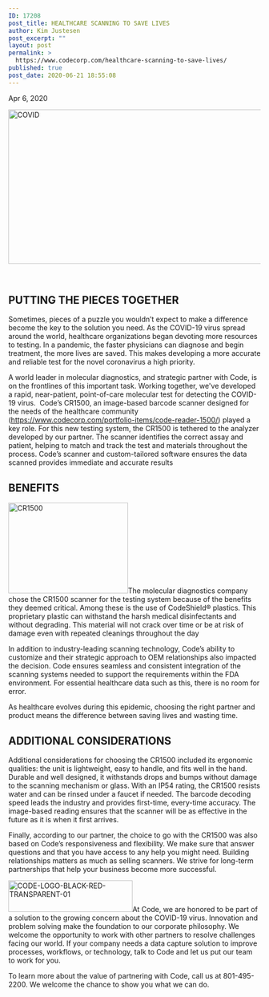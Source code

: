 ```yaml
---
ID: 17208
post_title: HEALTHCARE SCANNING TO SAVE LIVES
author: Kim Justesen
post_excerpt: ""
layout: post
permalink: >
  https://www.codecorp.com/healthcare-scanning-to-save-lives/
published: true
post_date: 2020-06-21 18:55:08
---
```

Apr 6, 2020

<img class="aligncenter" src="https://codecorp.com/wp-content/uploads/2020/06/COVID.png" alt="COVID" width="548" height="308" />

&nbsp;
<h2><strong>PUTTING THE PIECES TOGETHER</strong></h2>
Sometimes, pieces of a puzzle you wouldn’t expect to make a difference become the key to the solution you need. As the COVID-19 virus spread around the world, healthcare organizations began devoting more resources to testing. In a pandemic, the faster physicians can diagnose and begin treatment, the more lives are saved. This makes developing a more accurate and reliable test for the novel coronavirus a high priority.

A world leader in molecular diagnostics, and strategic partner with Code, is on the frontlines of this important task. Working together, we've developed a rapid, near-patient, point-of-care molecular test for detecting the COVID-19 virus.  Code’s CR1500, an image-based barcode scanner designed for the needs of the healthcare community (<a href="https://www.codecorp.com/portfolio-items/code-reader-1500/">https://www.codecorp.com/portfolio-items/code-reader-1500/)</a> played a key role. For this new testing system, the CR1500 is tethered to the analyzer developed by our partner. The scanner identifies the correct assay and patient, helping to match and track the test and materials throughout the process. Code’s scanner and custom-tailored software ensures the data scanned provides immediate and accurate results
<h2><strong>BENEFITS</strong></h2>
<img class="alignright" src="https://codecorp.com/wp-content/uploads/2020/06/CR1500.jpg" sizes="(max-width: 239px) 100vw, 239px" srcset="https://codecorp.com/wp-content/uploads/2020/06/1_CR1500.jpg 120w, https://codecorp.com/wp-content/uploads/2020/06/CR1500.jpg 239w, https://codecorp.com/wp-content/uploads/2020/06/2_CR1500.jpg 359w, https://codecorp.com/wp-content/uploads/2020/06/3_CR1500.jpg 478w, https://codecorp.com/wp-content/uploads/2020/06/4_CR1500.jpg 598w, https://codecorp.com/wp-content/uploads/2020/06/4_CR1500.jpg 717w" alt="CR1500" width="239" height="181" />The molecular diagnostics company chose the CR1500 scanner for the testing system because of the benefits they deemed critical. Among these is the use of CodeShield® plastics. This proprietary plastic can withstand the harsh medical disinfectants and without degrading. This material will not crack over time or be at risk of damage even with repeated cleanings throughout the day

In addition to industry-leading scanning technology, Code’s ability to customize and their strategic approach to OEM relationships also impacted the decision. Code ensures seamless and consistent integration of the scanning systems needed to support the requirements within the FDA environment. For essential healthcare data such as this, there is no room for error.

As healthcare evolves during this epidemic, choosing the right partner and product means the difference between saving lives and wasting time.
<h2><strong>ADDITIONAL CONSIDERATIONS</strong></h2>
Additional considerations for choosing the CR1500 included its ergonomic qualities: the unit is lightweight, easy to handle, and fits well in the hand. Durable and well designed, it withstands drops and bumps without damage to the scanning mechanism or glass. With an IP54 rating, the CR1500 resists water and can be rinsed under a faucet if needed. The barcode decoding speed leads the industry and provides first-time, every-time accuracy. The image-based reading ensures that the scanner will be as effective in the future as it is when it first arrives.

Finally, according to our partner, the choice to go with the CR1500 was also based on Code’s responsiveness and flexibility. We make sure that answer questions and that you have access to any help you might need. Building relationships matters as much as selling scanners. We strive for long-term partnerships that help your business become more successful.

<img class="alignright" src="https://codecorp.com/wp-content/uploads/2020/06/CODE-LOGO-BLACK-RED-TRANSPARENT-01.png" sizes="(max-width: 225px) 100vw, 225px" srcset="https://codecorp.com/wp-content/uploads/2020/06/CODE-LOGO-BLACK-RED-TRANSPARENT-01.png 113w, https://codecorp.com/wp-content/uploads/2020/06/CODE-LOGO-BLACK-RED-TRANSPARENT-01.png 225w, https://codecorp.com/wp-content/uploads/2020/06/CODE-LOGO-BLACK-RED-TRANSPARENT-01.png 338w, https://codecorp.com/wp-content/uploads/2020/06/CODE-LOGO-BLACK-RED-TRANSPARENT-01.png 450w, https://codecorp.com/wp-content/uploads/2020/06/CODE-LOGO-BLACK-RED-TRANSPARENT-01.png 563w, https://codecorp.com/wp-content/uploads/2020/06/CODE-LOGO-BLACK-RED-TRANSPARENT-01.png 675w" alt="CODE-LOGO-BLACK-RED-TRANSPARENT-01" width="248" height="63" />At Code, we are honored to be part of a solution to the growing concern about the COVID-19 virus. Innovation and problem solving make the foundation to our corporate philosophy. We welcome the opportunity to work with other partners to resolve challenges facing our world. If your company needs a data capture solution to improve processes, workflows, or technology, talk to Code and let us put our team to work for you.

To learn more about the value of partnering with Code, call us at 801-495-2200. We welcome the chance to show you what we can do.